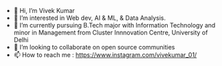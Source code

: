 - 👋 Hi, I’m Vivek Kumar
- 👀 I’m interested in Web dev, AI & ML, & Data Analysis.
- 🌱 I’m currently pursuing B.Tech major with Information Technology and minor in Management from Cluster Innnovation Centre, University of Delhi
- 💞️ I’m looking to collaborate on open source communities 
- 📫 How to reach me : https://www.instagram.com/vivekumar_01/

<!---
Vivekumar01/Vivekumar08 is a ✨ special ✨ repository because its `README.md` (this file) appears on your GitHub profile.
You can click the Preview link to take a look at your changes.
--->
